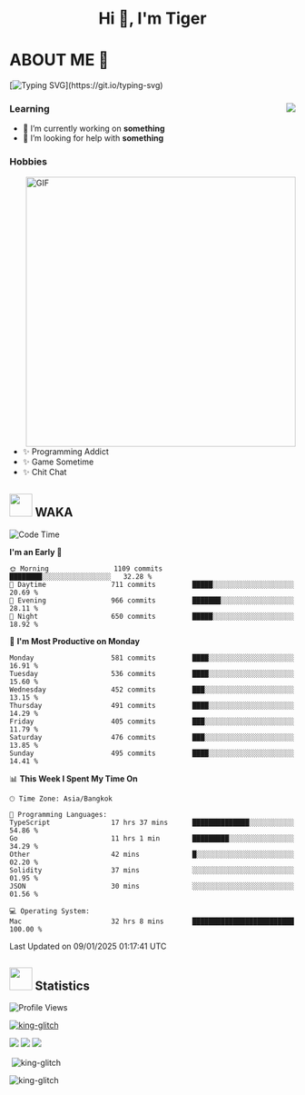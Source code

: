 <h1 align="center">Hi 👋, I'm Tiger</h1>




# ABOUT ME 💬

[![Typing SVG](https://readme-typing-svg.herokuapp.com?color=22F771&vCenter=true&lines=A+perssionate+developer+from+nowhere.)](https://git.io/typing-svg)

<div>
 <img align="right" src="https://spotify-github-profile.vercel.app/api/view?uid=12129734423&cover_image=false&theme=default&bar_color=22d016&bar_color_cover=true" />
 <h3>Learning</h3>
 
 <ul>
  <li>🔭 I’m currently working on <b>something</b></li>
  <li>🤝 I’m looking for help with <b>something</b></li>
 </ul>
 
</div>
<div>
 <h3>Hobbies</h3>
 <img align="right" height="475px"  alt="GIF" src="https://i.pinimg.com/originals/1f/b7/db/1fb7dbee557e5ed509f7517da8a84d58.gif" />
 <ul>
  <li>✨ Programming Addict</li>
  <li>✨ Game Sometime</li>
  <li>✨ Chit Chat</li>
 </ul>
 
</div>



## <img height="40" src="https://raw.githubusercontent.com/innng/innng/master/assets/kyubey.gif"/> WAKA

<!--START_SECTION:waka-->
![Code Time](http://img.shields.io/badge/Code%20Time-3%2C084%20hrs%2056%20mins-blue)

**I'm an Early 🐤** 

```text
🌞 Morning                1109 commits        ████████░░░░░░░░░░░░░░░░░   32.28 % 
🌆 Daytime                711 commits         █████░░░░░░░░░░░░░░░░░░░░   20.69 % 
🌃 Evening                966 commits         ███████░░░░░░░░░░░░░░░░░░   28.11 % 
🌙 Night                  650 commits         █████░░░░░░░░░░░░░░░░░░░░   18.92 % 
```
📅 **I'm Most Productive on Monday** 

```text
Monday                   581 commits         ████░░░░░░░░░░░░░░░░░░░░░   16.91 % 
Tuesday                  536 commits         ████░░░░░░░░░░░░░░░░░░░░░   15.60 % 
Wednesday                452 commits         ███░░░░░░░░░░░░░░░░░░░░░░   13.15 % 
Thursday                 491 commits         ████░░░░░░░░░░░░░░░░░░░░░   14.29 % 
Friday                   405 commits         ███░░░░░░░░░░░░░░░░░░░░░░   11.79 % 
Saturday                 476 commits         ███░░░░░░░░░░░░░░░░░░░░░░   13.85 % 
Sunday                   495 commits         ████░░░░░░░░░░░░░░░░░░░░░   14.41 % 
```


📊 **This Week I Spent My Time On** 

```text
🕑︎ Time Zone: Asia/Bangkok

💬 Programming Languages: 
TypeScript               17 hrs 37 mins      ██████████████░░░░░░░░░░░   54.86 % 
Go                       11 hrs 1 min        █████████░░░░░░░░░░░░░░░░   34.29 % 
Other                    42 mins             █░░░░░░░░░░░░░░░░░░░░░░░░   02.20 % 
Solidity                 37 mins             ░░░░░░░░░░░░░░░░░░░░░░░░░   01.95 % 
JSON                     30 mins             ░░░░░░░░░░░░░░░░░░░░░░░░░   01.56 % 

💻 Operating System: 
Mac                      32 hrs 8 mins       █████████████████████████   100.00 % 
```


 Last Updated on 09/01/2025 01:17:41 UTC
<!--END_SECTION:waka-->
## <img height="40" src="https://raw.githubusercontent.com/innng/innng/master/assets/kyubey.gif"/> Statistics
![Profile Views](https://komarev.com/ghpvc/?username=king-glitch)  

<p align="left"> 
 <a href="https://github.com/ryo-ma/github-profile-trophy">
  <img src="https://github-profile-trophy.vercel.app/?username=king-glitch&theme=dracula" alt="king-glitch" />
 </a> </p>

![](https://github-profile-summary-cards.vercel.app/api/cards/profile-details?username=king-glitch&theme=dracula)
![](https://github-profile-summary-cards.vercel.app/api/cards/stats?username=king-glitch&theme=dracula) 
![](https://github-profile-summary-cards.vercel.app/api/cards/productive-time?username=king-glitch&theme=dracula)


<p>&nbsp;<img align="center" src="https://github-readme-stats.vercel.app/api?username=king-glitch&theme=dracula" alt="king-glitch" /></p>

<p><img align="center" src="https://github-readme-streak-stats.herokuapp.com/?user=king-glitch&theme=dracula" alt="king-glitch" /></p>
